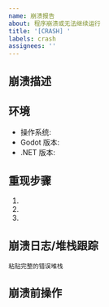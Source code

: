 ```yaml
---
name: 崩溃报告
about: 程序崩溃或无法继续运行
title: '[CRASH] '
labels: crash
assignees: ''
---
```


## 崩溃描述


## 环境
- 操作系统: 
- Godot 版本: 
- .NET 版本: 

## 重现步骤
1. 
2. 
3. 

## 崩溃日志/堆栈跟踪
```
粘贴完整的错误堆栈
```

## 崩溃前操作
<!-- 崩溃前在做什么？ -->


